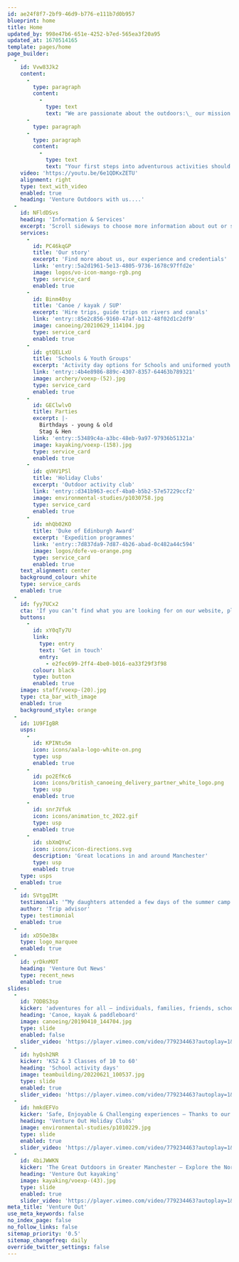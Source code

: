 ```yaml
---
id: ae24f8f7-2bf9-46d9-b776-e111b7d0b957
blueprint: home
title: Home
updated_by: 998e47b6-651e-4252-b7ed-565ea3f20a95
updated_at: 1670514165
template: pages/home
page_builder:
  -
    id: Vvw83Jk2
    content:
      -
        type: paragraph
        content:
          -
            type: text
            text: "We are passionate about the outdoors:\_ our mission is to introduce people of all ages and backgrounds to adventurous activities in Greater Manchester. \_For over a decade we have been providing canoe trips on the Mersey, Outdoor Activity days for schools, \_and Holiday Clubs & Birthday parties for families."
      -
        type: paragraph
      -
        type: paragraph
        content:
          -
            type: text
            text: "Your first steps into adventurous activities should be challenging but safe. We have an Adventurous Activities Licence (AALS) that enables us to work for Schools and Youth Groups. We are a British Canoeing Deliver Partner. We employ great staff who hold the relevant leadership and coaching qualifications and first Aid certificates.  And Trip Advisor consistently awards up their Traveller's Choice Award every year."
    video: 'https://youtu.be/6e1QDKxZETU'
    alignment: right
    type: text_with_video
    enabled: true
    heading: 'Venture Outdoors with us....'
  -
    id: NFldDSvs
    heading: 'Information & Services'
    excerpt: 'Scroll sideways to choose more information about out or see some of our most popular services'
    services:
      -
        id: PC46kqGP
        title: 'Our story'
        excerpt: 'Find more about us, our experience and credentials'
        link: 'entry::5a2d1961-5e13-4805-9736-1678c97ffd2e'
        image: logos/vo-icon-mango-rgb.png
        type: service_card
        enabled: true
      -
        id: Binm40sy
        title: 'Canoe / kayak / SUP'
        excerpt: 'Hire trips, guide trips on rivers and canals'
        link: 'entry::85e2c856-9160-47af-b112-48f02d1c2df9'
        image: canoeing/20210629_114104.jpg
        type: service_card
        enabled: true
      -
        id: gtQELLxU
        title: 'Schools & Youth Groups'
        excerpt: 'Activity day options for Schools and uniformed youth groups'
        link: 'entry::4b4e8986-889c-4307-8357-64463b789321'
        image: archery/voexp-(52).jpg
        type: service_card
        enabled: true
      -
        id: GEClwlvO
        title: Parties
        excerpt: |-
          Birthdays - young & old
          Stag & Hen
        link: 'entry::53489c4a-a3bc-48eb-9a97-97936b51321a'
        image: kayaking/voexp-(158).jpg
        type: service_card
        enabled: true
      -
        id: qVHV1PSl
        title: 'Holiday Clubs'
        excerpt: 'Outdoor activity club'
        link: 'entry::d341b963-eccf-4ba0-b5b2-57e57229ccf2'
        image: environmental-studies/p1030758.jpg
        type: service_card
        enabled: true
      -
        id: mhQb02KO
        title: 'Duke of Edinburgh Award'
        excerpt: 'Expedition programmes'
        link: 'entry::7d837da9-7d87-4b26-abad-0c482a44c594'
        image: logos/dofe-vo-orange.png
        type: service_card
        enabled: true
    text_alignment: center
    background_colour: white
    type: service_cards
    enabled: true
  -
    id: fyy7UCx2
    cta: 'If you can’t find what you are looking for on our website, please get in touch.  We’ve supported many individuals, groups or charities with their requests'
    buttons:
      -
        id: xY0qTy7U
        link:
          type: entry
          text: 'Get in touch'
          entry:
            - e2fec699-2ff4-4be0-b016-ea33f29f3f98
        colour: black
        type: button
        enabled: true
    image: staff/voexp-(20).jpg
    type: cta_bar_with_image
    enabled: true
    background_style: orange
  -
    id: 1U9FIgBR
    usps:
      -
        id: KPINtu5m
        icon: icons/aala-logo-white-on.png
        type: usp
        enabled: true
      -
        id: po2EfKc6
        icon: icons/british_canoeing_delivery_partner_white_logo.png
        type: usp
        enabled: true
      -
        id: snrJVfuk
        icon: icons/animation_tc_2022.gif
        type: usp
        enabled: true
      -
        id: sbXmQYuC
        icon: icons/icon-directions.svg
        description: 'Great locations in and around Manchester'
        type: usp
        enabled: true
    type: usps
    enabled: true
  -
    id: SVtgqIMt
    testimonial: '“My daughters attended a few days of the summer camp last year and had an amazing time! They really enjoyed all the activities, especially the kayaking. The staff are very experienced and are really good with all the kids. My daughters will definitely be back this half-term and also in the summer. Highly recommended for a fun and exciting alternative to the usual summers camps!!!”'
    author: 'Trip advisor'
    type: testimonial
    enabled: true
  -
    id: xD5Oe3Bx
    type: logo_marquee
    enabled: true
  -
    id: yrDknMOT
    heading: 'Venture Out News'
    type: recent_news
    enabled: true
slides:
  -
    id: 7ODBS3sp
    kicker: 'adventures for all – individuals, families, friends, schools & youth groups.'
    heading: 'Canoe, kayak & paddleboard'
    image: canoeing/20190410_144704.jpg
    type: slide
    enabled: false
    slider_video: 'https://player.vimeo.com/video/779234463?autoplay=1&title=0&byline=0&portrait=0&loop=1&muted=1'
  -
    id: hyQsh2NR
    kicker: 'KS2 & 3 Classes of 10 to 60'
    heading: 'School activity days'
    image: teambuilding/20220621_100537.jpg
    type: slide
    enabled: true
    slider_video: 'https://player.vimeo.com/video/779234463?autoplay=1&title=0&byline=0&portrait=0&loop=1&muted=1'
  -
    id: hmkdEFVo
    kicker: 'Safe, Enjoyable & Challenging experiences – Thanks to our qualified, experienced staff'
    heading: 'Venture Out Holiday Clubs'
    image: environmental-studies/p1010229.jpg
    type: slide
    enabled: true
    slider_video: 'https://player.vimeo.com/video/779234463?autoplay=1&title=0&byline=0&portrait=0&loop=1&muted=1'
  -
    id: 4biJWWKN
    kicker: 'The Great Outdoors in Greater Manchester – Explore the North West and Peak District'
    heading: 'Venture Out kayaking'
    image: kayaking/voexp-(43).jpg
    type: slide
    enabled: true
    slider_video: 'https://player.vimeo.com/video/779234463?autoplay=1&title=0&byline=0&portrait=0&loop=1&muted=1'
meta_title: 'Venture Out'
use_meta_keywords: false
no_index_page: false
no_follow_links: false
sitemap_priority: '0.5'
sitemap_changefreq: daily
override_twitter_settings: false
---
```

